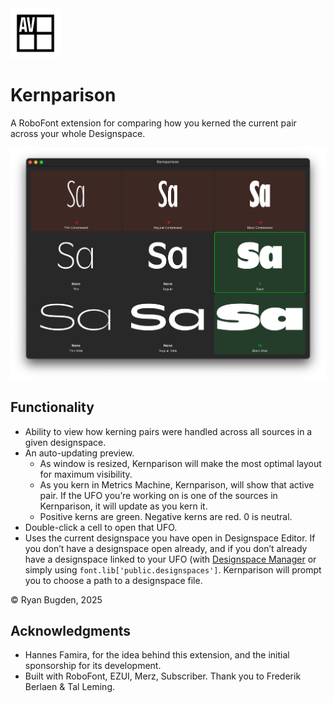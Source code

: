 <img src="source/resources/mechanic_icon.png"  width="80">

# Kernparison
A RoboFont extension for comparing how you kerned the current pair across your whole Designspace.

![](source/resources/ui-main.png)

## Functionality

- Ability to view how kerning pairs were handled across all sources in a given designspace.
- An auto-updating preview.
	- As window is resized, Kernparison will make the most optimal layout for maximum visibility.
	- As you kern in Metrics Machine, Kernparison, will show that active pair. If the UFO you’re working on is one of the sources in Kernparison, it will update as you kern it.
	- Positive kerns are green. Negative kerns are red. 0 is neutral.
- Double-click a cell to open that UFO.
- Uses the current designspace you have open in Designspace Editor. If you don’t have a designspace open already, and if you don’t already have a designspace linked to your UFO (with [Designspace Manager](https://github.com/ryanbugden/Designspace-Manager) or simply using `font.lib['public.designspaces']`. Kernparison will prompt you to choose a path to a designspace file.


© Ryan Bugden, 2025

## Acknowledgments

- Hannes Famira, for the idea behind this extension, and the initial sponsorship for its development.
- Built with RoboFont, EZUI, Merz, Subscriber. Thank you to Frederik Berlaen & Tal Leming.
